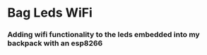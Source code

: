 # Bag Leds WiFi
### Adding wifi functionality to the leds embedded into my backpack with an esp8266
